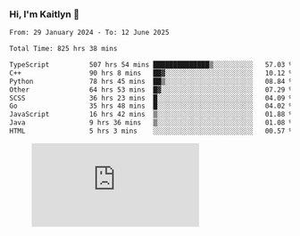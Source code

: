 ### Hi, I'm Kaitlyn 👋
<!--START_SECTION:waka-->

```txt
From: 29 January 2024 - To: 12 June 2025

Total Time: 825 hrs 38 mins

TypeScript          507 hrs 54 mins ██████████████▒░░░░░░░░░░   57.03 %
C++                 90 hrs 8 mins   ██▓░░░░░░░░░░░░░░░░░░░░░░   10.12 %
Python              78 hrs 45 mins  ██▒░░░░░░░░░░░░░░░░░░░░░░   08.84 %
Other               64 hrs 53 mins  █▓░░░░░░░░░░░░░░░░░░░░░░░   07.29 %
SCSS                36 hrs 23 mins  █░░░░░░░░░░░░░░░░░░░░░░░░   04.09 %
Go                  35 hrs 48 mins  █░░░░░░░░░░░░░░░░░░░░░░░░   04.02 %
JavaScript          16 hrs 42 mins  ▒░░░░░░░░░░░░░░░░░░░░░░░░   01.88 %
Java                9 hrs 36 mins   ▒░░░░░░░░░░░░░░░░░░░░░░░░   01.08 %
HTML                5 hrs 3 mins    ░░░░░░░░░░░░░░░░░░░░░░░░░   00.57 %
```

<!--END_SECTION:waka-->

<figure><embed src="https://wakatime.com/share/@018d58bc-3d22-46c9-b2d7-4ed36fb8172d/243b5d9b-77cd-4133-89ff-dcc8f225fa18.svg"></embed></figure>
